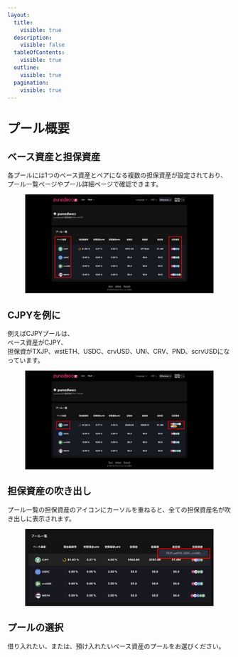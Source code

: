 ```yaml
---
layout:
  title:
    visible: true
  description:
    visible: false
  tableOfContents:
    visible: true
  outline:
    visible: true
  pagination:
    visible: true
---
```


# プール概要

## ベース資産と担保資産

各プールには1つのベース資産とペアになる複数の担保資産が設定されており、\
プール一覧ページやプール詳細ページで確認できます。&#x20;

<figure><img src="../../.gitbook/assets/Group 3.png" alt=""><figcaption></figcaption></figure>

## CJPYを例に

例えばCJPYプールは、\
ベース資産がCJPY、\
担保資がTXJP、wstETH、USDC、crvUSD、UNI、CRV、PND、scrvUSDになっています。

<figure><img src="../../.gitbook/assets/Group 34.png" alt=""><figcaption></figcaption></figure>

## 担保資産の吹き出し

プール一覧の担保資産のアイコンにカーソルを重ねると、全ての担保資産名が吹き出しに表示されます。

<figure><img src="../../.gitbook/assets/Group 14.png" alt=""><figcaption></figcaption></figure>

## プールの選択

借り入れたい、または、預け入れたいベース資産のプールをお選びください。
